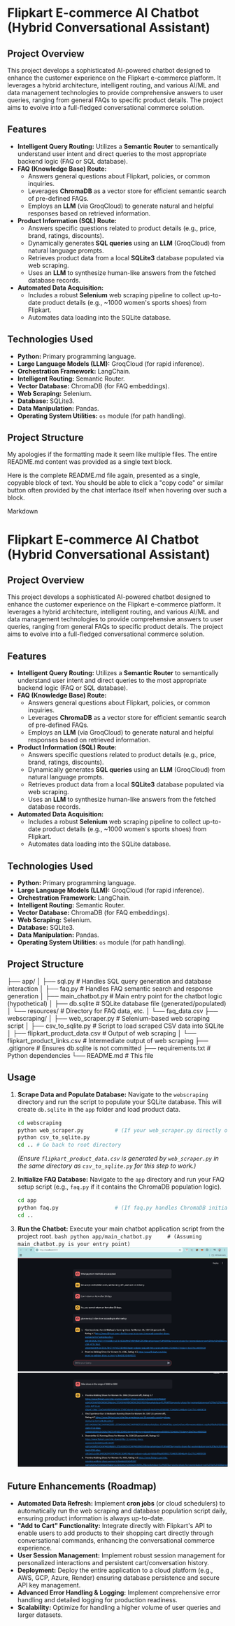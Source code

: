 # Flipkart E-commerce AI Chatbot (Hybrid Conversational Assistant)

## Project Overview

This project develops a sophisticated AI-powered chatbot designed to enhance the customer experience on the Flipkart e-commerce platform. It leverages a hybrid architecture, intelligent routing, and various AI/ML and data management technologies to provide comprehensive answers to user queries, ranging from general FAQs to specific product details. The project aims to evolve into a full-fledged conversational commerce solution.

## Features

- **Intelligent Query Routing:** Utilizes a **Semantic Router** to semantically understand user intent and direct queries to the most appropriate backend logic (FAQ or SQL database).
- **FAQ (Knowledge Base) Route:**
  - Answers general questions about Flipkart, policies, or common inquiries.
  - Leverages **ChromaDB** as a vector store for efficient semantic search of pre-defined FAQs.
  - Employs an **LLM** (via GroqCloud) to generate natural and helpful responses based on retrieved information.
- **Product Information (SQL) Route:**
  - Answers specific questions related to product details (e.g., price, brand, ratings, discounts).
  - Dynamically generates **SQL queries** using an **LLM** (GroqCloud) from natural language prompts.
  - Retrieves product data from a local **SQLite3** database populated via web scraping.
  - Uses an **LLM** to synthesize human-like answers from the fetched database records.
- **Automated Data Acquisition:**
  - Includes a robust **Selenium** web scraping pipeline to collect up-to-date product details (e.g., ~1000 women's sports shoes) from Flipkart.
  - Automates data loading into the SQLite database.

## Technologies Used

- **Python:** Primary programming language.
- **Large Language Models (LLM):** GroqCloud (for rapid inference).
- **Orchestration Framework:** LangChain.
- **Intelligent Routing:** Semantic Router.
- **Vector Database:** ChromaDB (for FAQ embeddings).
- **Web Scraping:** Selenium.
- **Database:** SQLite3.
- **Data Manipulation:** Pandas.
- **Operating System Utilities:** `os` module (for path handling).

## Project Structure

My apologies if the formatting made it seem like multiple files. The entire README.md content was provided as a single text block.

Here is the complete README.md file again, presented as a single, copyable block of text. You should be able to click a "copy code" or similar button often provided by the chat interface itself when hovering over such a block.

Markdown

# Flipkart E-commerce AI Chatbot (Hybrid Conversational Assistant)

## Project Overview

This project develops a sophisticated AI-powered chatbot designed to enhance the customer experience on the Flipkart e-commerce platform. It leverages a hybrid architecture, intelligent routing, and various AI/ML and data management technologies to provide comprehensive answers to user queries, ranging from general FAQs to specific product details. The project aims to evolve into a full-fledged conversational commerce solution.

## Features

- **Intelligent Query Routing:** Utilizes a **Semantic Router** to semantically understand user intent and direct queries to the most appropriate backend logic (FAQ or SQL database).
- **FAQ (Knowledge Base) Route:**
  - Answers general questions about Flipkart, policies, or common inquiries.
  - Leverages **ChromaDB** as a vector store for efficient semantic search of pre-defined FAQs.
  - Employs an **LLM** (via GroqCloud) to generate natural and helpful responses based on retrieved information.
- **Product Information (SQL) Route:**
  - Answers specific questions related to product details (e.g., price, brand, ratings, discounts).
  - Dynamically generates **SQL queries** using an **LLM** (GroqCloud) from natural language prompts.
  - Retrieves product data from a local **SQLite3** database populated via web scraping.
  - Uses an **LLM** to synthesize human-like answers from the fetched database records.
- **Automated Data Acquisition:**
  - Includes a robust **Selenium** web scraping pipeline to collect up-to-date product details (e.g., ~1000 women's sports shoes) from Flipkart.
  - Automates data loading into the SQLite database.

## Technologies Used

- **Python:** Primary programming language.
- **Large Language Models (LLM):** GroqCloud (for rapid inference).
- **Orchestration Framework:** LangChain.
- **Intelligent Routing:** Semantic Router.
- **Vector Database:** ChromaDB (for FAQ embeddings).
- **Web Scraping:** Selenium.
- **Database:** SQLite3.
- **Data Manipulation:** Pandas.
- **Operating System Utilities:** `os` module (for path handling).

## Project Structure

├── app/
│ ├── sql.py # Handles SQL query generation and database interaction
│ ├── faq.py # Handles FAQ semantic search and response generation
│ ├── main_chatbot.py # Main entry point for the chatbot logic (hypothetical)
│ ├── db.sqlite # SQLite database file (generated/populated)
│ └── resources/ # Directory for FAQ data, etc.
│ └── faq_data.csv
├── webscraping/
│ ├── web_scraper.py # Selenium-based web scraping script
│ ├── csv_to_sqlite.py # Script to load scraped CSV data into SQLite
│ ├── flipkart_product_data.csv # Output of web scraping
│ └── flipkart_product_links.csv # Intermediate output of web scraping
├── .gitignore # Ensures db.sqlite is not committed
├── requirements.txt # Python dependencies
└── README.md # This file

## Usage

1.  **Scrape Data and Populate Database:**
    Navigate to the `webscraping` directory and run the script to populate your SQLite database. This will create `db.sqlite` in the `app` folder and load product data.

    ```bash
    cd webscraping
    python web_scraper.py          # (If your web_scraper.py directly outputs CSV)
    python csv_to_sqlite.py
    cd .. # Go back to root directory
    ```

    _(Ensure `flipkart_product_data.csv` is generated by `web_scraper.py` in the same directory as `csv_to_sqlite.py` for this step to work.)_

2.  **Initialize FAQ Database:**
    Navigate to the `app` directory and run your FAQ setup script (e.g., `faq.py` if it contains the ChromaDB population logic).

    ```bash
    cd app
    python faq.py                  # (If faq.py handles ChromaDB initialization)
    cd ..
    ```

3.  **Run the Chatbot:**
    Execute your main chatbot application script from the project root.
    `bash
    python app/main_chatbot.py     # (Assuming main_chatbot.py is your entry point)
    `
    ![alt text](faq.png)
    ![alt text](sql.png)

## Future Enhancements (Roadmap)

- **Automated Data Refresh:** Implement **cron jobs** (or cloud schedulers) to automatically run the web scraping and database population script daily, ensuring product information is always up-to-date.
- **"Add to Cart" Functionality:** Integrate directly with Flipkart's API to enable users to add products to their shopping cart directly through conversational commands, enhancing the conversational commerce experience.
- **User Session Management:** Implement robust session management for personalized interactions and persistent cart/conversation history.
- **Deployment:** Deploy the entire application to a cloud platform (e.g., AWS, GCP, Azure, Render) ensuring database persistence and secure API key management.
- **Advanced Error Handling & Logging:** Implement comprehensive error handling and detailed logging for production readiness.
- **Scalability:** Optimize for handling a higher volume of user queries and larger datasets.
